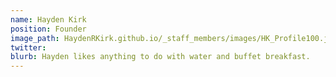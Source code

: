```yaml
---
name: Hayden Kirk
position: Founder
image_path: HaydenRKirk.github.io/_staff_members/images/HK_Profile100.jpg
twitter: 
blurb: Hayden likes anything to do with water and buffet breakfast.
---
```


